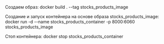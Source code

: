 Создаем образ:
                   docker build . --tag stocks_products_image

Создание и запуск контейнера на основе образа stocks_products_image:
                   docker run -d --name stocks_products_container -p 8000:6060 stocks_products_image

Cтоп контейнера:
                   docker stop stocks_products_container

